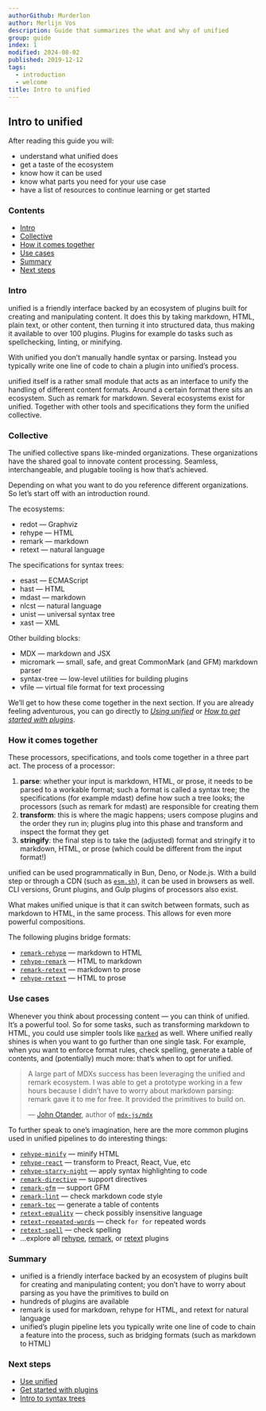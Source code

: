 ```yaml
---
authorGithub: Murderlon
author: Merlijn Vos
description: Guide that summarizes the what and why of unified
group: guide
index: 1
modified: 2024-08-02
published: 2019-12-12
tags:
  - introduction
  - welcome
title: Intro to unified
---
```


## Intro to unified

After reading this guide you will:

* understand what unified does
* get a taste of the ecosystem
* know how it can be used
* know what parts you need for your use case
* have a list of resources to continue learning or get started

### Contents

* [Intro](#intro)
* [Collective](#collective)
* [How it comes together](#how-it-comes-together)
* [Use cases](#use-cases)
* [Summary](#summary)
* [Next steps](#next-steps)

### Intro

unified is a friendly interface backed by an ecosystem of plugins built for
creating and manipulating content.
It does this by taking markdown, HTML, plain text, or other content,
then turning it into structured data,
thus making it available to over 100 plugins.
Plugins for example do tasks such as spellchecking, linting, or minifying.

With unified you don’t manually handle syntax or parsing.
Instead you typically write one line of code to chain a plugin into unified’s
process.

unified itself is a rather small module that acts as an interface to unify the
handling of different content formats.
Around a certain format there sits an ecosystem.
Such as remark for markdown.
Several ecosystems exist for unified.
Together with other tools and specifications they form the unified collective.

### Collective

The unified collective spans like-minded organizations.
These organizations have the shared goal to innovate content processing.
Seamless, interchangeable, and plugable tooling is how that’s achieved.

Depending on what you want to do you reference different organizations.
So let’s start off with an introduction round.

The ecosystems:

* redot — Graphviz
* rehype — HTML
* remark — markdown
* retext — natural language

The specifications for syntax trees:

* esast — ECMAScript
* hast — HTML
* mdast — markdown
* nlcst — natural language
* unist — universal syntax tree
* xast — XML

Other building blocks:

* MDX — markdown and JSX
* micromark — small, safe, and great CommonMark (and GFM) markdown parser
* syntax-tree — low-level utilities for building plugins
* vfile — virtual file format for text processing

We’ll get to how these come together in the next section.
If you are already feeling adventurous,
you can go directly to
*[Using unified][using-unified]* or
*[How to get started with plugins][using-plugins]*.

### How it comes together

These processors, specifications, and tools come together in a three part act.
The process of a processor:

1. **parse**:
   whether your input is markdown, HTML, or prose,
   it needs to be parsed to a workable format;
   such a format is called a syntax tree;
   the specifications (for example mdast) define how such a tree looks;
   the processors (such as remark for mdast) are responsible for creating them
2. **transform**:
   this is where the magic happens;
   users compose plugins and the order they run in;
   plugins plug into this phase and transform and inspect the format they get
3. **stringify**:
   the final step is to take the (adjusted) format and stringify it to
   markdown, HTML, or prose (which could be different from the input format!)

unified can be used programmatically in Bun, Deno, or Node.js.
With a build step or through a CDN (such as [`esm.sh`][esm-sh]),
it can be used in browsers as well.
CLI versions, Grunt plugins, and Gulp plugins of processors also exist.

What makes unified unique is that it can switch between formats,
such as markdown to HTML,
in the same process.
This allows for even more powerful compositions.

The following plugins bridge formats:

* [`remark-rehype`][remark-rehype] — markdown to HTML
* [`rehype-remark`][rehype-remark] — HTML to markdown
* [`remark-retext`][remark-retext] — markdown to prose
* [`rehype-retext`][rehype-retext] — HTML to prose

### Use cases

Whenever you think about processing content — you can think of unified.
It’s a powerful tool.
So for some tasks,
such as transforming markdown to HTML,
you could use simpler tools like [`marked`][marked] as well.
Where unified really shines is when you want to go further than one single task.
For example, when you want to enforce format rules,
check spelling,
generate a table of contents,
and (potentially) much more:
that’s when to opt for unified.

> A large part of MDXs success has been leveraging the unified and remark
> ecosystem.
> I was able to get a prototype working in a few hours because I didn’t have to
> worry about markdown parsing: remark gave it to me for free.
> It provided the primitives to build on.
>
> — [John Otander][john], author of [`mdx-js/mdx`][mdx]

To further speak to one’s imagination,
here are the more common plugins used in unified pipelines to do interesting
things:

* [`rehype-minify`][rehype-minify]
  — minify HTML
* [`rehype-react`][rehype-react]
  — transform to Preact, React, Vue, etc
* [`rehype-starry-night`][rehype-starry-night]
  — apply syntax highlighting to code
* [`remark-directive`][remark-directive]
  — support directives
* [`remark-gfm`][remark-gfm]
  — support GFM
* [`remark-lint`][remark-lint]
  — check markdown code style
* [`remark-toc`][remark-toc]
  — generate a table of contents
* [`retext-equality`][retext-equality]
  — check possibly insensitive language
* [`retext-repeated-words`][retext-repeated-words]
  — check `for for` repeated words
* [`retext-spell`][retext-spell]
  — check spelling
* …explore all [rehype][all-rehype-plugins],
  [remark][all-remark-plugins],
  or [retext][all-retext-plugins] plugins

### Summary

* unified is a friendly interface backed by an ecosystem of plugins built for
  creating and manipulating content;
  you don’t have to worry about parsing as you have the primitives to build
  on
* hundreds of plugins are available
* remark is used for markdown, rehype for HTML, and retext for natural
  language
* unified’s plugin pipeline lets you typically write one line of code to chain
  a feature into the process,
  such as bridging formats
  (such as markdown to HTML)

### Next steps

* [Use unified][using-unified]
* [Get started with plugins][using-plugins]
* [Intro to syntax trees][intro-to-syntax-trees]

<!--Definitions-->

[all-rehype-plugins]: https://github.com/topics/rehype-plugin

[all-remark-plugins]: https://github.com/topics/remark-plugin

[all-retext-plugins]: https://github.com/topics/retext-plugin

[esm-sh]: https://esm.sh

[john]: https://github.com/johno

[marked]: https://github.com/markedjs/marked

[mdx]: https://github.com/mdx-js/mdx

[rehype-minify]: https://github.com/rehypejs/rehype-minify

[rehype-react]: https://github.com/rehypejs/rehype-react

[rehype-remark]: https://github.com/rehypejs/rehype-remark

[rehype-retext]: https://github.com/rehypejs/rehype-retext

[rehype-starry-night]: https://github.com/rehypejs/rehype-starry-night

[remark-gfm]: https://github.com/remarkjs/remark-gfm

[remark-lint]: https://github.com/remarkjs/remark-lint

[remark-rehype]: https://github.com/remarkjs/remark-rehype

[remark-retext]: https://github.com/remarkjs/remark-retext

[retext-spell]: https://github.com/retextjs/retext-spell

[remark-toc]: https://github.com/remarkjs/remark-toc

[remark-directive]: https://github.com/remarkjs/remark-directive

[retext-equality]: https://github.com/retextjs/retext-equality

[retext-repeated-words]: https://github.com/retextjs/retext-repeated-words

[using-unified]: /learn/guide/using-unified/

[using-plugins]: /learn/guide/using-plugins/

[intro-to-syntax-trees]: /learn/guide/introduction-to-syntax-trees/
